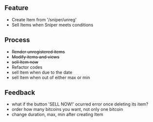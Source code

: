 ## Feature
- Create Item from '/sniper/unreg'
- Sell Items when Sniper meets conditions

## Process
- ~~Render unregistered items~~
- ~~Modify items and views~~ 
- ~~sell Item now~~
- Refactor codes
- sell Item when due to the date
- sell Item when out of either max or min 

## Feedback
- what if the button 'SELL NOW!' ocurred error once deleting its item?
- order how many bitcoins you want, not only one bitcoin
- change duration, max, min after creating Item